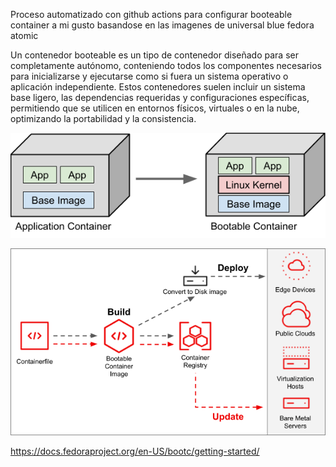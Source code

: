 Proceso automatizado con github actions para configurar booteable container a mi gusto basandose en las imagenes de universal blue fedora atomic

Un contenedor booteable es un tipo de contenedor diseñado para ser completamente autónomo, conteniendo todos los componentes necesarios para inicializarse y ejecutarse como si fuera un sistema operativo o aplicación independiente. Estos contenedores suelen incluir un sistema base ligero, las dependencias requeridas y configuraciones específicas, permitiendo que se utilicen en entornos físicos, virtuales o en la nube, optimizando la portabilidad y la consistencia.

![Diferencia entre ambos](image-1.png)

![Despligue](image.png)

https://docs.fedoraproject.org/en-US/bootc/getting-started/